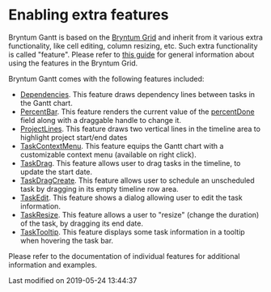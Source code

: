 # Enabling extra features

Bryntum Gantt is based on the [Bryntum Grid](https://www.bryntum.com/products/grid/) and inherit from it various extra functionality,
like cell editing, column resizing, etc. Such extra functionality is called "feature". Please refer to
[this guide](#guides/grid/features.md) for general information about using the features in the Bryntum Grid.

Bryntum Gantt comes with the following features included:

* [Dependencies](#Gantt/feature/Dependencies). This feature draws dependency lines between tasks in the Gantt chart.
* [PercentBar](#Gantt/feature/PercentBar). This feature renders the current value of the [percentDone](#Gantt/model/TaskModel#field-percentDone) field
along with a draggable handle to change it.
* [ProjectLines](#Gantt/feature/ProjectLines). This feature draws two vertical lines in the timeline area to highlight project start/end dates
* [TaskContextMenu](#Gantt/feature/TaskContextMenu). This feature equips the Gantt chart with a customizable context menu (available on right click).
* [TaskDrag](#Gantt/feature/TaskDrag). This feature allows user to drag tasks in the timeline, to update the start date.
* [TaskDragCreate](#Gantt/feature/TaskDragCreate). This feature allows user to schedule an unscheduled task by dragging in its empty timeline row area.
* [TaskEdit](#Gantt/feature/TaskEdit). This feature shows a dialog allowing user to edit the task information.
* [TaskResize](#Gantt/feature/TaskResize). This feature allows a user to "resize" (change the duration) of the task, by dragging its end date.
* [TaskTooltip](#Gantt/feature/TaskTooltip). This feature displays some task information in a tooltip when hovering the task bar.

Please refer to the documentation of individual features for additional information and examples.


<p class="last-modified">Last modified on 2019-05-24 13:44:37</p>